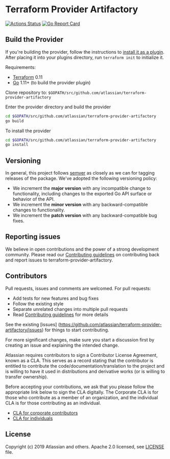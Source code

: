 # Terraform Provider Artifactory

[![Actions Status](https://github.com/atlassian/terraform-provider-artifactory/workflows/build/badge.svg)](https://github.com/atlassian/terraform-provider-artifactory/actions)
[![Go Report Card](https://goreportcard.com/badge/github.com/atlassian/terraform-provider-artifactory)](https://goreportcard.com/report/github.com/atlassian/terraform-provider-artifactory)

## Build the Provider

If you're building the provider, follow the instructions to [install it as a plugin](https://www.terraform.io/docs/plugins/basics.html#installing-a-plugin).
After placing it into your plugins directory,  run `terraform init` to initialize it.

Requirements:
- [Terraform](https://www.terraform.io/downloads.html) 0.11
- [Go](https://golang.org/doc/install) 1.11+ (to build the provider plugin)

Clone repository to: `$GOPATH/src/github.com/atlassian/terraform-provider-artifactory`

Enter the provider directory and build the provider

```sh
cd $GOPATH/src/github.com/atlassian/terraform-provider-artifactory
go build
```

To install the provider
```sh
cd $GOPATH/src/github.com/atlassian/terraform-provider-artifactory
go install
```

## Versioning

In general, this project follows [semver](https://semver.org/) as closely as we
can for tagging releases of the package. We've adopted the following versioning policy:

* We increment the **major version** with any incompatible change to
	functionality, including changes to the exported Go API surface
	or behavior of the API.
* We increment the **minor version** with any backward-compatible changes to
	functionality.
* We increment the **patch version** with any backward-compatible bug fixes.

## Reporting issues

We believe in open contributions and the power of a strong development community. Please read our [Contributing guidelines][CONTRIBUTING] on contributing back and report issues to terraform-provider-artifactory.

## Contributors

Pull requests, issues and comments are welcomed. For pull requests:

* Add tests for new features and bug fixes
* Follow the existing style
* Separate unrelated changes into multiple pull requests
* Read [Contributing guidelines][CONTRIBUTING] for more details

See the existing [issues]
(https://github.com/atlassian/terraform-provider-artifactory/issues) for things to start contributing.

For more significant changes, make sure you start a discussion first by creating
an issue and explaining the intended change.

Atlassian requires contributors to sign a Contributor License Agreement,
known as a CLA. This serves as a record stating that the contributor is
entitled to contribute the code/documentation/translation to the project
and is willing to have it used in distributions and derivative works
(or is willing to transfer ownership).

Before accepting your contributions, we ask that you please follow the appropriate
link below to sign the CLA digitally. The Corporate CLA is for those who contribute as a member of an organization, and the individual CLA is for
those contributing as an individual.

* [CLA for corporate contributors](https://na2.docusign.net/Member/PowerFormSigning.aspx?PowerFormId=e1c17c66-ca4d-4aab-a953-2c231af4a20b)
* [CLA for individuals](https://na2.docusign.net/Member/PowerFormSigning.aspx?PowerFormId=3f94fbdc-2fbe-46ac-b14c-5d152700ae5d)


## License

Copyright (c) 2019 Atlassian and others. Apache 2.0 licensed, see [LICENSE][LICENSE] file.


[CONTRIBUTING]: .github/CONTRIBUTING.md
[LICENSE]: ./LICENSE

